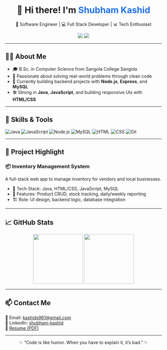 <h1 align="center">👋 Hi there! I'm <span style="color:#1f6feb;">Shubham Kashid</span></h1>
<p align="center">🚀 Software Engineer | 💻 Full Stack Developer | 📊 Tech Enthusiast</p>

<p align="center">
  <a href="mailto:kashids961@gmail.com"><img src="https://img.shields.io/badge/email-kashids961@gmail.com-red?style=for-the-badge&logo=gmail"></a>
  <a href="https://linkedin.com/in/shubham-kashid-80a52b2ab"><img src="https://img.shields.io/badge/linkedin-Connect-blue?style=for-the-badge&logo=linkedin"></a>
</p>

---

## 🧑‍💻 About Me

- 🎓 B.Sc. in Computer Science from Sangola College Sangola
- 💼 Passionate about solving real-world problems through clean code  
- 🌱 Currently building backend projects with **Node.js**, **Express**, and **MySQL**  
- 🛠️ Strong in **Java**, **JavaScript**, and building responsive UIs with **HTML/CSS**

---

## 🧠 Skills & Tools

![Java](https://img.shields.io/badge/Java-ED8B00?style=for-the-badge&logo=java&logoColor=white)
![JavaScript](https://img.shields.io/badge/JavaScript-F7DF1E?style=for-the-badge&logo=javascript&logoColor=black)
![Node.js](https://img.shields.io/badge/Node.js-339933?style=for-the-badge&logo=nodedotjs&logoColor=white)
![MySQL](https://img.shields.io/badge/MySQL-00758F?style=for-the-badge&logo=mysql&logoColor=white)
![HTML](https://img.shields.io/badge/HTML-E34F26?style=for-the-badge&logo=html5&logoColor=white)
![CSS](https://img.shields.io/badge/CSS-1572B6?style=for-the-badge&logo=css3&logoColor=white)
![Git](https://img.shields.io/badge/Git-F05032?style=for-the-badge&logo=git&logoColor=white)

---

## 🚀 Project Highlight

### 📦 Inventory Management System

A full-stack web app to manage inventory for vendors and local businesses.

- 🧩 Tech Stack: Java, HTML/CSS, JavaScript, MySQL
- 🔧 Features: Product CRUD, stock tracking, daily/weekly reporting
- 🏗️ Role: UI design, backend logic, database integration

---

## 📈 GitHub Stats

<p align="center">
  <img src="https://github-readme-stats.vercel.app/api?username=kashidshubham143&show_icons=true&theme=tokyonight" height="160"/>
  <img src="https://github-readme-streak-stats.herokuapp.com/?user=kashidshubham143&theme=tokyonight" height="160"/>
</p>

---

## 📫 Contact Me

📧 Email: [kashids961@gmail.com](mailto:kashids961@gmail.com)  
🔗 LinkedIn: [shubham-kashid](https://linkedin.com/in/shubham-kashid-80a52b2ab)  
📄 [Resume (PDF)](ShubhamKashid.pdf)

---

<p align="center">✨ “Code is like humor. When you have to explain it, it’s bad.” ✨</p>
